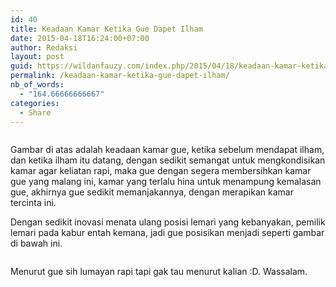 ```yaml
---
id: 40
title: Keadaan Kamar Ketika Gue Dapet Ilham
date: 2015-04-18T16:24:00+07:00
author: Redaksi
layout: post
guid: https://wildanfauzy.com/index.php/2015/04/18/keadaan-kamar-ketika-gue-dapet-ilham/
permalink: /keadaan-kamar-ketika-gue-dapet-ilham/
nb_of_words:
  - "164.66666666667"
categories:
  - Share
---
```

<figure class="wp-block-image size-large"><img src="https://wildanfauzyart.files.wordpress.com/2015/04/ea942-d6d18-ptdc0001.jpg?w=768" alt="" data-recalc-dims="1" /></figure> 

Gambar di atas adalah keadaan kamar gue, ketika sebelum mendapat ilham, dan ketika ilham itu datang, dengan sedikit semangat untuk mengkondisikan kamar agar keliatan rapi, maka gue dengan segera membersihkan kamar gue yang malang ini, kamar yang terlalu hina untuk menampung kemalasan gue, akhirnya gue sedikit memanjakannya, dengan merapikan kamar tercinta ini.

Dengan sedikit inovasi menata ulang posisi lemari yang kebanyakan, pemilik lemari pada kabur entah kemana, jadi gue posisikan menjadi seperti gambar di bawah ini.<figure class="wp-block-image size-large">

<img src="https://wildanfauzyart.files.wordpress.com/2015/04/24ac1-a11d8-ptdc0016.jpg?w=768" alt="" data-recalc-dims="1" /> </figure> 

Menurut gue sih lumayan rapi tapi gak tau menurut kalian :D. Wassalam.
